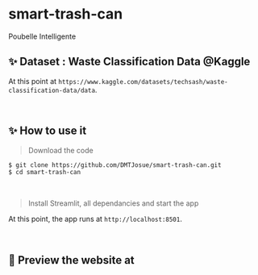 # smart-trash-can
Poubelle Intelligente

## ✨ Dataset : Waste Classification Data @Kaggle
At this point at `https://www.kaggle.com/datasets/techsash/waste-classification-data/data`. 

<br />

## ✨ How to use it

> Download the code 

```bash
$ git clone https://github.com/DMTJosue/smart-trash-can.git
$ cd smart-trash-can
```

<br />

> Install Streamlit, all dependancies  and start the app

At this point, the app runs at `http://localhost:8501`. 

<br />

## 👀 Preview the website at 

